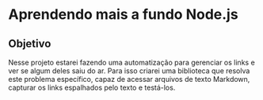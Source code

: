 # Aprendendo mais a fundo Node.js

## Objetivo

Nesse projeto estarei fazendo uma automatização para gerenciar os links e ver se algum deles saiu do ar. Para isso criarei uma biblioteca que resolva este problema específico, capaz de acessar arquivos de texto Markdown, capturar os links espalhados pelo texto e testá-los.
